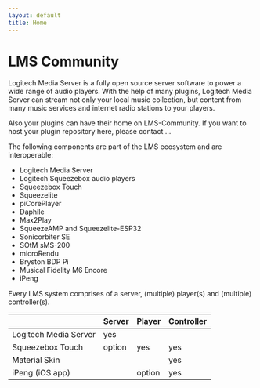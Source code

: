 ```yaml
---
layout: default
title: Home
---
```


LMS Community
====

Logitech Media Server is a fully open source server software to power a wide range of audio players. With the help of many plugins, Logitech Media Server can stream not only your local music collection, but content from many music services and internet radio stations to your players.

Also your plugins can have their home on LMS-Community. If you want to host your plugin repository here, please contact ...

The following components are part of the LMS ecosystem and are interoperable:

 * Logitech Media Server
 * Logitech Squeezebox audio players
  * Squeezebox Touch
 * Squeezelite
 * piCorePlayer
 * Daphile
 * Max2Play
 * SqueezeAMP and Squeezelite-ESP32
 * Sonicorbiter SE
 * SOtM sMS-200
 * microRendu
 * Bryston BDP Pi
 * Musical Fidelity M6 Encore
 * iPeng
 
Every LMS system comprises of a server, (multiple) player(s) and (multiple) controller(s).

|                          | Server | Player | Controller |
| :----------------------- | :----- | :----- | :--------- |
| Logitech Media Server    | yes    |        |            |
| Squeezebox Touch         | option | yes    | yes        |
| Material Skin            |        |        | yes        |
| iPeng (iOS app)          |        | option | yes        |
